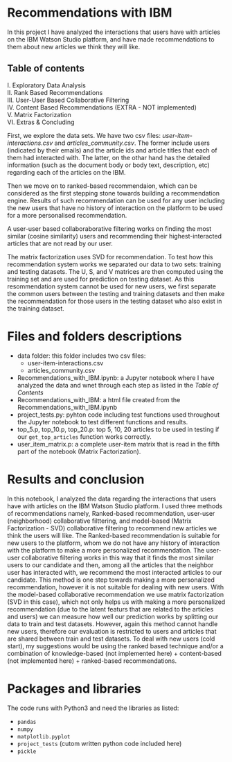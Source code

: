 # Recommendations with IBM

In this project I have analyzed the interactions that users have with articles on the IBM Watson Studio platform, and have made recommendations to them about new articles we think they will like. 

## Table of contents

I. Exploratory Data Analysis<br>
II. Rank Based Recommendations<br>
III. User-User Based Collaborative Filtering<br>
IV. Content Based Recommendations (EXTRA - NOT implemented)<br>
V. Matrix Factorization<br>
VI. Extras & Concluding

First, we explore the data sets. We have two csv files: _user-item-interactions.csv_ and _articles_community.csv_. The former include users (indicated by their emails) and the article ids and article titles that each of them had interacted with. The latter, on the othar hand has the detailed information (such as the document body or body text, description, etc) regarding each of the articles on the IBM. 

Then we move on to ranked-based recommendaion, which can be considered as the first stepping stone towards building a recommendation engine. Results of such recommendation can be used for any user including the new users that have no history of interaction on the platform to be used for a more personalised recommendation.

A user-user based collaboraborative filtering works on finding the most similar (cosine similarity) users and recommending their highest-interacted articles that are not read by our user. 

The matrix factorization uses SVD for recommendation. To test how this recommendation system works we separated our data to two sets: training and testing datasets. The U, S, and V matrices are then computed using the training set and are used for prediction on testing dataset. As this resommendation system cannot be used for new users, we first separate the common users between the testing and training datasets and then make the recommendation for those users in the testing dataset who also exist in the training dataset. 

# Files and folders descriptions

- data folder: this folder includes two csv files:
	- user-item-interactions.csv
	- articles_community.csv
- Recommendations_with_IBM.ipynb: a Jupyter notebook where I have analyzed the data and wnet through each step as listed in the _Table of Contents_
- Recommendations_with_IBM: a html file created from the Recommendations_with_IBM.ipynb
- project_tests.py:  pyhton code including test functions used throughout the Jupyter notebook to test different functions and results. 
- top_5.p, top_10.p, top_20.p: top 5, 10, 20 articles to be used in testing if our `get_top_articles` function works correctly.
- user_item_matrix.p: a complete user-item matrix that is read in the fifth part of the notebook (Matrix Factorization).

# Results and conclusion

In this notebook, I analyzed the data regarding the interactions that users have with articles on the IBM Watson Studio platform. I used three methods of recommendations namely, Ranked-based recommendation, user-user (neighborhood) collaborative filttering, and model-based (Matrix Factorization - SVD) collaborative filtering to recommend new articles we think the users will like. The Ranked-based recommendation is suitable for new users to the platform, whom we do not have any history of interaction with the platform to make a more personalized recommendation. The user-user collaborative filtering works in this way that it finds the most similar users to our candidate and then, among all the articles that the neighbor user has interacted with, we recommend the most interacted articles to our candidate. This method is one step towards making a more personalized recommendation, however it is not suitable for dealing with new users. With the model-based collaborative recommendation we use matrix factorization (SVD in this case), which not only helps us with making a more personalized recommendation (due to the latent featurs that are related to the articles and users) we can measure how well our prediction works by splitting our data to train and test datasets. However, again this method cannot handle new users, therefore our evaluation is restricted to users and articles that are shared between train and test datasets. To deal with new users (cold start), my suggestions would be using the ranked based technique and/or a combination of knowledge-based (not implemented here) + content-based (not implemented here) + ranked-based recommendations.

# Packages and libraries

The code runs with Python3 and need the libraries as listed:
- `pandas`
- `numpy` 
- `matplotlib.pyplot`
- `project_tests` (cutom written python code included here)
- `pickle`

 

 
